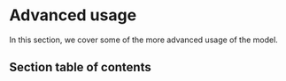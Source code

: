 # Advanced usage

In this section, we cover some of the more advanced usage of the model.

## Section table of contents

```{tableofcontents}
```